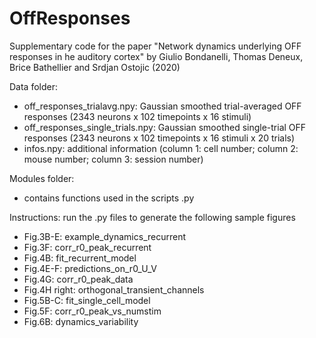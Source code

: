 # OffResponses
Supplementary code for the paper "Network dynamics underlying OFF responses in he auditory cortex" by Giulio Bondanelli, Thomas Deneux, Brice Bathellier and Srdjan Ostojic (2020)

Data folder:

- off_responses_trialavg.npy: Gaussian smoothed trial-averaged OFF responses (2343 neurons x 102 timepoints x 16 stimuli)
- off_responses_single_trials.npy: Gaussian smoothed single-trial OFF responses (2343 neurons x 102 timepoints x 16 stimuli x 20 trials)
- infos.npy: additional information (column 1: cell number; column 2: mouse number; column 3: session number)

Modules folder:

- contains functions used in the scripts .py

Instructions: run the .py files to generate the following sample figures

- Fig.3B-E: example_dynamics_recurrent
- Fig.3F: corr_r0_peak_recurrent
- Fig.4B: fit_recurrent_model
- Fig.4E-F: predictions_on_r0_U_V 
- Fig.4G: corr_r0_peak_data
- Fig.4H right: orthogonal_transient_channels
- Fig.5B-C: fit_single_cell_model
- Fig.5F: corr_r0_peak_vs_numstim
- Fig.6B: dynamics_variability

